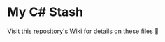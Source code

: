 # My C# Stash

Visit [this repository's Wiki](https://github.com/Bubblemelon/algorithms/wiki) for details on these files :speech_balloon: 
